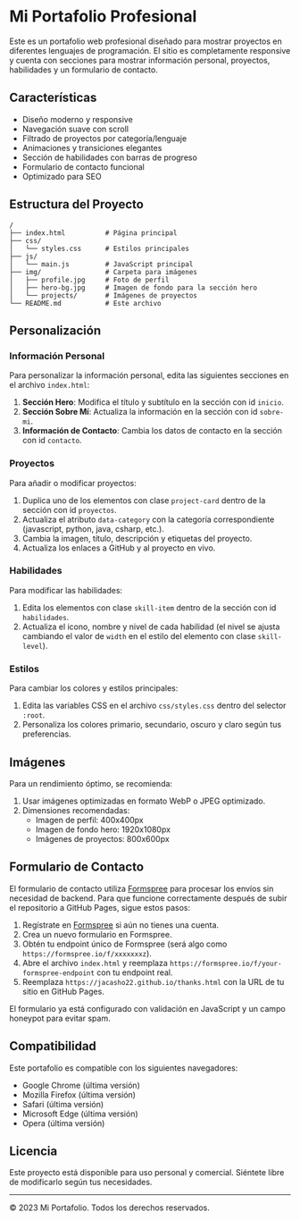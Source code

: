 # Mi Portafolio Profesional

Este es un portafolio web profesional diseñado para mostrar proyectos en diferentes lenguajes de programación. El sitio es completamente responsive y cuenta con secciones para mostrar información personal, proyectos, habilidades y un formulario de contacto.

## Características

- Diseño moderno y responsive
- Navegación suave con scroll
- Filtrado de proyectos por categoría/lenguaje
- Animaciones y transiciones elegantes
- Sección de habilidades con barras de progreso
- Formulario de contacto funcional
- Optimizado para SEO

## Estructura del Proyecto

```
/
├── index.html          # Página principal
├── css/
│   └── styles.css      # Estilos principales
├── js/
│   └── main.js         # JavaScript principal
├── img/                # Carpeta para imágenes
│   ├── profile.jpg     # Foto de perfil
│   ├── hero-bg.jpg     # Imagen de fondo para la sección hero
│   └── projects/       # Imágenes de proyectos
└── README.md           # Este archivo
```

## Personalización

### Información Personal

Para personalizar la información personal, edita las siguientes secciones en el archivo `index.html`:

1. **Sección Hero**: Modifica el título y subtítulo en la sección con id `inicio`.
2. **Sección Sobre Mí**: Actualiza la información en la sección con id `sobre-mi`.
3. **Información de Contacto**: Cambia los datos de contacto en la sección con id `contacto`.

### Proyectos

Para añadir o modificar proyectos:

1. Duplica uno de los elementos con clase `project-card` dentro de la sección con id `proyectos`.
2. Actualiza el atributo `data-category` con la categoría correspondiente (javascript, python, java, csharp, etc.).
3. Cambia la imagen, título, descripción y etiquetas del proyecto.
4. Actualiza los enlaces a GitHub y al proyecto en vivo.

### Habilidades

Para modificar las habilidades:

1. Edita los elementos con clase `skill-item` dentro de la sección con id `habilidades`.
2. Actualiza el icono, nombre y nivel de cada habilidad (el nivel se ajusta cambiando el valor de `width` en el estilo del elemento con clase `skill-level`).

### Estilos

Para cambiar los colores y estilos principales:

1. Edita las variables CSS en el archivo `css/styles.css` dentro del selector `:root`.
2. Personaliza los colores primario, secundario, oscuro y claro según tus preferencias.

## Imágenes

Para un rendimiento óptimo, se recomienda:

1. Usar imágenes optimizadas en formato WebP o JPEG optimizado.
2. Dimensiones recomendadas:
   - Imagen de perfil: 400x400px
   - Imagen de fondo hero: 1920x1080px
   - Imágenes de proyectos: 800x600px

## Formulario de Contacto

El formulario de contacto utiliza [Formspree](https://formspree.io) para procesar los envíos sin necesidad de backend. Para que funcione correctamente después de subir el repositorio a GitHub Pages, sigue estos pasos:

1. Regístrate en [Formspree](https://formspree.io) si aún no tienes una cuenta.
2. Crea un nuevo formulario en Formspree.
3. Obtén tu endpoint único de Formspree (será algo como `https://formspree.io/f/xxxxxxxz`).
4. Abre el archivo `index.html` y reemplaza `https://formspree.io/f/your-formspree-endpoint` con tu endpoint real.
5. Reemplaza `https://jacasho22.github.io/thanks.html` con la URL de tu sitio en GitHub Pages.

El formulario ya está configurado con validación en JavaScript y un campo honeypot para evitar spam.

## Compatibilidad

Este portafolio es compatible con los siguientes navegadores:

- Google Chrome (última versión)
- Mozilla Firefox (última versión)
- Safari (última versión)
- Microsoft Edge (última versión)
- Opera (última versión)

## Licencia

Este proyecto está disponible para uso personal y comercial. Siéntete libre de modificarlo según tus necesidades.

---

© 2023 Mi Portafolio. Todos los derechos reservados.